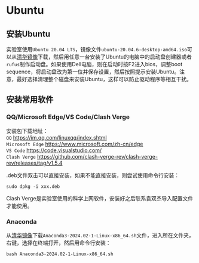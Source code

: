 # Ubuntu

## 安装Ubuntu
实验室使用`Ubuntu 20.04 LTS`，镜像文件`ubuntu-20.04.6-desktop-amd64.iso`可以从[清华镜像](https://mirrors.tuna.tsinghua.edu.cn/ubuntu-releases/20.04/)下载，然后用任意一台安装了Ubuntu的电脑中的启动盘创建器或者`rufus`制作启动盘。如果使用Dell电脑，则在启动时按F2进入bios，调整boot sequence，将启动盘改为第一位并保存设置，然后按照提示安装Ubuntu。注意，最好选择清理整个磁盘来安装Ubuntu，这样可以防止驱动程序等相互干扰。

## 安装常用软件

### QQ/Microsoft Edge/VS Code/Clash Verge
安装包下载地址：  
`QQ` https://im.qq.com/linuxqq/index.shtml   
`Microsoft Edge` https://www.microsoft.com/zh-cn/edge  
`VS Code` https://code.visualstudio.com/  
`Clash Verge` https://github.com/clash-verge-rev/clash-verge-rev/releases/tag/v1.5.4

.deb文件双击可以直接安装，如果不能直接安装，则尝试使用命令行安装：
```
sudo dpkg -i xxx.deb
```
Clash Verge是实验室使用的科学上网软件，安装好之后联系袁双杰导入配置文件才能使用。

### Anaconda
从[清华镜像](https://mirrors.tuna.tsinghua.edu.cn/anaconda/archive/)下载`Anaconda3-2024.02-1-Linux-x86_64.sh`文件，进入所在文件夹，右键，选择在终端打开，然后用命令行安装：
```
bash Anaconda3-2024.02-1-Linux-x86_64.sh
```